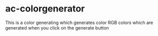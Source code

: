 # ac-colorgenerator

This is a color generating which generates color RGB colors which are generated 
when you click on the generate button
